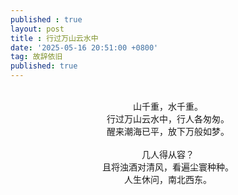 ```yaml
---
published : true 
layout: post
title : 行过万山云水中
date: '2025-05-16 20:51:00 +0800'
tag: 故辞依旧
published: true
---
```


<br>
<div style="text-align:center;">
山千重，水千重。
<br>
行过万山云水中，行人各匆匆。
<br>
醒来潮海已平，放下万般如梦。
<br><br>
几人得从容？
<br>
且将浊酒对清风，看遍尘寰种种。
<br>
人生休问，南北西东。
<br><br>
</div>

